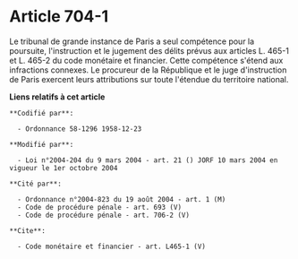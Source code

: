 # Article 704-1

Le tribunal de grande instance de Paris a seul compétence pour la poursuite, l'instruction et le jugement des délits prévus
aux articles L. 465-1 et L. 465-2 du code monétaire et financier. Cette compétence s'étend aux infractions connexes. Le
procureur de la République et le juge d'instruction de Paris exercent leurs attributions sur toute l'étendue du territoire
national.

**Liens relatifs à cet article**

	**Codifié par**:

	  - Ordonnance 58-1296 1958-12-23

	**Modifié par**:

	  - Loi n°2004-204 du 9 mars 2004 - art. 21 () JORF 10 mars 2004 en vigueur le 1er octobre 2004

	**Cité par**:

	  - Ordonnance n°2004-823 du 19 août 2004 - art. 1 (M)
	  - Code de procédure pénale - art. 693 (V)
	  - Code de procédure pénale - art. 706-2 (V)

	**Cite**:

	  - Code monétaire et financier - art. L465-1 (V)

